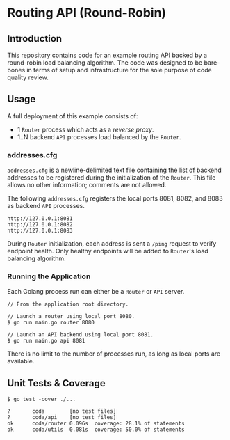 # Routing API (Round-Robin)

## Introduction
This repository contains code for an example routing API backed by a round-robin load balancing algorithm. The code was designed to be bare-bones in terms of setup and infrastructure for the sole purpose of code quality review.

## Usage
A full deployment of this example consists of:
- 1 `Router` process which acts as a _reverse proxy_.
- 1..N backend `API` processes load balanced by the `Router`.

### addresses.cfg
`addresses.cfg` is a newline-delimited text file containing the list of backend addresses to be registered during the initialization of the `Router`. This file allows no other information; comments are not allowed.

The following `addresses.cfg` registers the local ports 8081, 8082, and 8083 as backend `API` processes.
```
http://127.0.0.1:8081
http://127.0.0.1:8082
http://127.0.0.1:8083
```

During `Router` initialization, each address is sent a `/ping` request to verify endpoint health. Only healthy endpoints will be added to `Router`'s load balancing algorithm.

### Running the Application
Each Golang process run can either be a `Router` or `API` server.

```golang
// From the application root directory.

// Launch a router using local port 8080.
$ go run main.go router 8080

// Launch an API backend using local port 8081.
$ go run main.go api 8081
```

There is no limit to the number of processes run, as long as local ports are available.

## Unit Tests & Coverage
```golang
$ go test -cover ./...

?   	coda		[no test files]
?   	coda/api	[no test files]
ok  	coda/router	0.096s	coverage: 28.1% of statements
ok  	coda/utils	0.081s	coverage: 50.0% of statements
```

